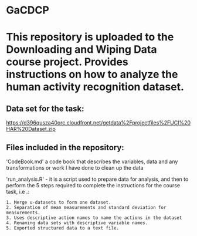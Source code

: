 # GaCDCP

# This repository is uploaded to the Downloading and Wiping Data course project. Provides instructions on how to analyze the human activity recognition dataset.

## Data set for the task:
https://d396qusza40orc.cloudfront.net/getdata%2Fprojectfiles%2FUCI%20HAR%20Dataset.zip

## Files included in the repository:
  'CodeBook.md' a code book that describes the variables, data and any transformations or work I have done to clean up the data

  'run_analysis.R' - it is a script used to prepare data for analysis, and then to perform the 5 steps required to complete the instructions for the course task, i.e .:
    
    1. Merge u-datasets to form one dataset.
    2. Separation of mean measurements and standard deviation for measurements.
    3. Uses descriptive action names to name the actions in the dataset
    4. Renaming data sets with descriptive variable names.
    5. Exported structured data to a text file.

